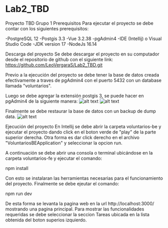 # Lab2_TBD
Proyecto TBD Grupo 1
Prerequisitos
Para ejecutar el proyecto se debe contar con los siguientes prerequisitos:

-PostgreSQL 12 -Postgis 3.3 -Vue 3.2.38 -pgAdmin4 -IDE (Intellij) o Visual Studio Code -JDK version 17  -NodeJs 16.14

Descarga del proyecto
Se debe descargar el proyecto en su computador desde el repositorio de github con el siguiente link: https://github.com/LeoVergaraS/Lab2_TBD.git

Previo a la ejecución del proyecto se debe tener la base de datos creada efectivamente a traves de pgAdmin4 con el puerto 5432 con un database llamada "voluntarios".

Luego se debe agregar la extensión postgis 3, se puede hacer en pgAdmin4 de la siguiente manera:
![alt text](https://ibb.co/fYYTr63)
![alt text](https://ibb.co/sbqXQVr)

Finalmente se debe restaurar la base de datos con un backup de dump data.
![alt text](https://ibb.co/njdtgcK)

Ejecución del proyecto
En Intellij se debe abrir la carpeta voluntarios-be y ejecutar el proyecto dando click en el boton verde de "play" de la parte superior derecha. Otra forma es dar click derecho en el archivo "VoluntariosBEApplication" y seleccionar la opcion run.

A continuación se debe abrir una consola o terminal ubicándose en la carpeta voluntarios-fe y ejecutar el comando:

npm install

Con esto se instalaran las herramientas necesarias para el funcionamiento del proyecto. Finalmente se debe ejeutar el comando:

npm run dev

De esta forma se levanta la pagina web en la url http://localhost:3000/ mostrando una pagina principal. Para mostrar las funcionalidades requeridas se debe seleccionar la seccion Tareas ubicada en la lista obtenida del boton superios izquierdo.
